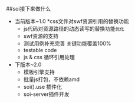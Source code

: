 ##soi接下来做什么
* 当前版本~1.0
    *css文件对swf资源引用的替换功能
    * js代码对资源路径的动态读写的替换功能`优化`
    * swf资源的支持
    * 测试用例补充完善 关键功能覆盖100%
    * testable code
    * js & css 循环引用处理
* 下版本~2.0
    * 模板引擎支持
    * 批量js打包，不依赖amd
    * soi().use 插件化
    * soi-server插件开发